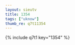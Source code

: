 ```yaml
--- 
layout: sieutv
title: 1354
tags: ["uknow"]
thumb_re: q7t11354
---
```

{% include q7t1 key="1354" %} 
